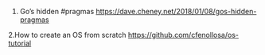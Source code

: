 1. Go’s hidden #pragmas 
   https://dave.cheney.net/2018/01/08/gos-hidden-pragmas
 
2.How to create an OS from scratch
  https://github.com/cfenollosa/os-tutorial
 
